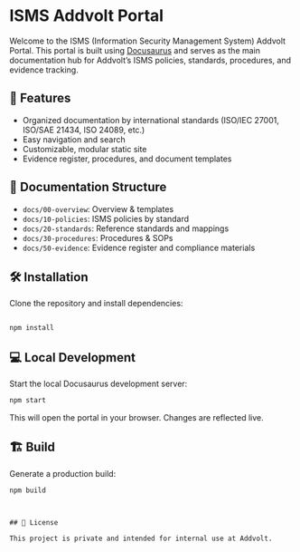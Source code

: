 
# ISMS Addvolt Portal


Welcome to the ISMS (Information Security Management System) Addvolt Portal.
This portal is built using [Docusaurus](https://docusaurus.io/) and serves as the main documentation hub for Addvolt’s ISMS policies, standards, procedures, and evidence tracking.


## 🚀 Features

- Organized documentation by international standards (ISO/IEC 27001, ISO/SAE 21434, ISO 24089, etc.)
- Easy navigation and search
- Customizable, modular static site
- Evidence register, procedures, and document templates

## 📂 Documentation Structure

- `docs/00-overview`: Overview & templates
- `docs/10-policies`: ISMS policies by standard
- `docs/20-standards`: Reference standards and mappings
- `docs/30-procedures`: Procedures & SOPs
- `docs/50-evidence`: Evidence register and compliance materials
## 🛠️ Installation

Clone the repository and install dependencies:
```bash

npm install
```


## 💻 Local Development

Start the local Docusaurus development server:
```bash
npm start
```
This will open the portal in your browser. Changes are reflected live.


## 🏗️ Build



Generate a production build:
```bash
npm build
```

```


## 📄 License

This project is private and intended for internal use at Addvolt.

